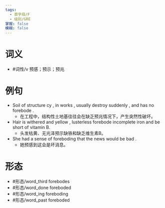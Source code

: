 ```yaml
---
tags:
  - 首字母/F
  - 级别/GRE
掌握: false
模糊: false
---
```

# 词义
- #词性/v  预感；预示；预兆
# 例句
- Soil of structure cy , in works , usually destroy suddenly , and has no forebode .
	- 在工程中，结构性土地基往往会在缺乏预兆情况下，产生突然性破坏。
- Hair is withered and yellow , lusterless forebode incomplete iron and be short of vitamin B.
	- 头发枯黄、无光泽预示缺铁和缺乏维生素B。
- She had a sense of foreboding that the news would be bad .
	- 她预感到这会是坏消息。
# 形态
- #形态/word_third forebodes
- #形态/word_done foreboded
- #形态/word_ing foreboding
- #形态/word_past foreboded
